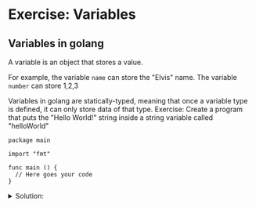 # Exercise: Variables

## Variables in golang

A variable is an object that stores a value.

For example, the variable `name` can store the "Elvis" name.
The variable `number` can store 1,2,3

Variables in golang are statically-typed, meaning that once a variable type is defined, it can only store data of that type.
Exercise: Create a program that puts the "Hello World!" string inside a string variable called "helloWorld"

```golang
package main

import "fmt"

func main () {
  // Here goes your code
}
```

<details>
<summary> Solution: </summary>

```golang
package main

import "fmt"

func main () {
    /* 
    This is a 
    multiline
    comment
    */
	// Printing my name
	fmt.Println("My Name is John")
	// Printing my address!
	fmt.Println("My address is: Summs Rift 42")
}
```

</details>
